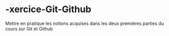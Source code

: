 # -xercice-Git-Github
Mettre en pratique les notions acquises dans les deux premières parties du cours sur Git et Github
